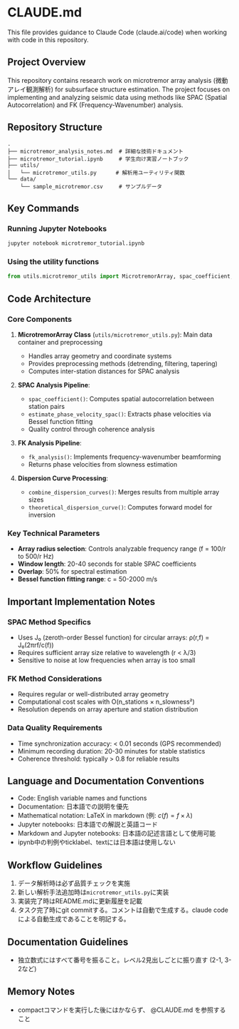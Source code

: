 # CLAUDE.md

This file provides guidance to Claude Code (claude.ai/code) when working with code in this repository.

## Project Overview

This repository contains research work on microtremor array analysis (微動アレイ観測解析) for subsurface structure estimation. The project focuses on implementing and analyzing seismic data using methods like SPAC (Spatial Autocorrelation) and FK (Frequency-Wavenumber) analysis.

## Repository Structure

```
.
├── microtremor_analysis_notes.md  # 詳細な技術ドキュメント
├── microtremor_tutorial.ipynb     # 学生向け実習ノートブック
├── utils/
│   └── microtremor_utils.py      # 解析用ユーティリティ関数
└── data/
    └── sample_microtremor.csv     # サンプルデータ
```

## Key Commands

### Running Jupyter Notebooks
```bash
jupyter notebook microtremor_tutorial.ipynb
```

### Using the utility functions
```python
from utils.microtremor_utils import MicrotremorArray, spac_coefficient, fk_analysis
```

## Code Architecture

### Core Components

1. **MicrotremorArray Class** (`utils/microtremor_utils.py`): Main data container and preprocessing
   - Handles array geometry and coordinate systems
   - Provides preprocessing methods (detrending, filtering, tapering)
   - Computes inter-station distances for SPAC analysis

2. **SPAC Analysis Pipeline**:
   - `spac_coefficient()`: Computes spatial autocorrelation between station pairs
   - `estimate_phase_velocity_spac()`: Extracts phase velocities via Bessel function fitting
   - Quality control through coherence analysis

3. **FK Analysis Pipeline**:
   - `fk_analysis()`: Implements frequency-wavenumber beamforming
   - Returns phase velocities from slowness estimation

4. **Dispersion Curve Processing**:
   - `combine_dispersion_curves()`: Merges results from multiple array sizes
   - `theoretical_dispersion_curve()`: Computes forward model for inversion

### Key Technical Parameters

- **Array radius selection**: Controls analyzable frequency range (f = 100/r to 500/r Hz)
- **Window length**: 20-40 seconds for stable SPAC coefficients
- **Overlap**: 50% for spectral estimation
- **Bessel function fitting range**: c = 50-2000 m/s

## Important Implementation Notes

### SPAC Method Specifics
- Uses J₀ (zeroth-order Bessel function) for circular arrays: ρ(r,f) = J₀(2πrf/c(f))
- Requires sufficient array size relative to wavelength (r < λ/3)
- Sensitive to noise at low frequencies when array is too small

### FK Method Considerations
- Requires regular or well-distributed array geometry
- Computational cost scales with O(n_stations × n_slowness²)
- Resolution depends on array aperture and station distribution

### Data Quality Requirements
- Time synchronization accuracy: < 0.01 seconds (GPS recommended)
- Minimum recording duration: 20-30 minutes for stable statistics
- Coherence threshold: typically > 0.8 for reliable results

## Language and Documentation Conventions

- Code: English variable names and functions
- Documentation: 日本語での説明を優先
- Mathematical notation: LaTeX in markdown (例: $c(f) = f \times \lambda$)
- Jupyter notebooks: 日本語での解説と英語コード
- Markdown and Jupyter notebooks: 日本語の記述言語として使用可能
- ipynb中の判例やticklabel、textには日本語は使用しない

## Workflow Guidelines

1. データ解析時は必ず品質チェックを実施
2. 新しい解析手法追加時は`microtremor_utils.py`に実装
3. 実装完了時はREADME.mdに更新履歴を記載
4. タスク完了時にgit commitする。コメントは自動で生成する。claude code による自動生成であることを明記する。

## Documentation Guidelines

- 独立数式にはすべて番号を振ること。レベル2見出しごとに振り直す (2-1, 3-2など)

## Memory Notes

- compactコマンドを実行した後にはかならず、 @CLAUDE.md を参照すること